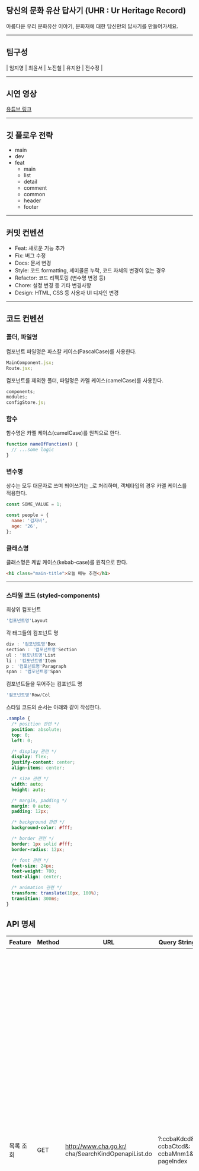 ## 당신의 문화 유산 답사기 (UHR : Ur Heritage Record)

아름다운 우리 문화유산 이야기, 문화재에 대한 당신만의 답사기를 만들어가세요.

---

## 팀구성

| 임지영 | 최윤서 | 노진철 | 유지완 | 전수정 |

---
## 시연 영상
[유튜브 링크](https://www.youtube.com/watch?v=DuDZBfDEnB8)


---
## 깃 플로우 전략

- main
- dev
- feat
  - main
  - list
  - detail
  - comment
  - common
  - header
  - footer

---

## 커밋 컨벤션

- Feat: 새로운 기능 추가
- Fix: 버그 수정
- Docs: 문서 변경
- Style: 코드 formatting, 세미콜론 누락, 코드 자체의 변경이 없는 경우
- Refactor: 코드 리팩토링 (변수명 변경 등)
- Chore: 설정 변경 등 기타 변경사항
- Design: HTML, CSS 등 사용자 UI 디자인 변경

---

## 코드 컨벤션

### 폴더, 파일명

컴포넌트 파일명은 파스칼 케이스(PascalCase)를 사용한다.

```javascript
MainComponent.jsx;
Route.jsx;
```

컴포넌트를 제외한 폴더, 파일명은 카멜 케이스(camelCase)를 사용한다.

```javascript
components;
modules;
configStore.js;
```

### 함수

함수명은 카멜 케이스(camelCase)를 원칙으로 한다.

```javascript
function nameOfFunction() {
  // ...some logic
}
```

### 변수명

상수는 모두 대문자로 쓰며 띄어쓰기는 \_로 처리하며, 객체타입의 경우 카멜 케이스를 적용한다.

```javascript
const SOME_VALUE = 1;

const people = {
  name: '김자바',
  age: '26',
};
```

### 클래스명

클래스명은 케밥 케이스(kebab-case)를 원칙으로 한다.

```html
<h1 class="main-title">오늘 메뉴 추천</h1>
```

---

### 스타일 코드 (styled-components)

최상위 컴포넌트

```javascript
'컴포넌트명'Layout
```

각 태그들의 컴포넌트 명

```javascript
div : '컴포넌트명'Box
section : '컴포넌트명'Section
ul : '컴포넌트명'List
li : '컴포넌트명'Item
p : '컴포넌트명'Paragraph
span : '컴포넌트명'Span
```

컴포넌트들을 묶어주는 컴포넌트 명

```javascript
'컴포넌트명'Row/Col
```

스타일 코드의 순서는 아래와 같이 작성한다.

```css
.sample {
  /* position 관련 */
  position: absolute;
  top: 0;
  left: 0;

  /* display 관련 */
  display: flex;
  justify-content: center;
  align-items: center;

  /* size 관련 */
  width: auto;
  height: auto;

  /* margin, padding */
  margin: 0 auto;
  padding: 12px;

  /* background 관련 */
  background-color: #fff;

  /* border 관련 */
  border: 1px solid #fff;
  border-radius: 12px;

  /* font 관련 */
  font-size: 24px;
  font-weight: 700;
  text-align: center;

  /* animation 관련 */
  transform: translate(10px, 100%);
  transition: 300ms;
}
```

## API 명세
| Feature 	| Method 	| URL 	| Query String 	| Request Body 	| Response 	| 비고 	|
|---	|---	|---	|---	|---	|---	|---	|
| 목록 조회 	| GET 	| http://www.cha.go.kr/<br>cha/SearchKindOpenapiList.do 	| ?:ccbaKdcd&:<br>ccbaCtcd&:<br>ccbaMnm1&:<br>pageIndex 	|  	| {"result": <br>{"ccbaKdcd": <br>"종목코드", "ccbaAsno":<br> "관리번호", "ccbaCtcd":<br> "시도코드", "ccbaCpno":<br> "문화재연계번호", "longitude":<br> "경도", "latitude":<br> "위도", "item":<br>[{"ccmaName":<br> "문화재종목", "crltsnoNm":<br> "1", "ccbaMnm1":<br> "문화재명(국문)", "ccbaMnm2":<br> "문화재명(한자)", "gcodeName":<br> "문화재분류", "bcodeName":<br> "문화재분류2", "mcodeName":<br> "문화재분류3", "scodeName":<br> "문화재분류4", "ccbaQuan": <br>"수량", "ccbaAsdt":<br> "지정(등록일)", "ccbaCtcdNm": <br>"시도명", "ccsiName":<br> "시군구명", "ccbaLcad": <br>"소재지 상세", "ccceName":<br> "시대", "ccbaPoss":<br> "소유자", "ccbaAdmin":<br> "관리자", "ccbaCncl": <br>"지정해제여부 (Y, N)", "ccbaCndt": <br>{"content": "내용"}, "imageUrl": <br>"메인노출이미지URL", "content":<br> "내용"}]}} 	| ccbaKdcd:종목코드<br><br>ccbaCtcd:시도코드<br><br>ccbaMnm1:문화재명(국문)<br><br>pageIndex:페이지 	|
| 상세보기 조회 	| GET 	| http://www.cha.go.kr/<br>cha/SearchKindOpenapiDt.do 	| ?:ccbaKdcd&:<br>ccbaAsno&:<br>ccbaCtcd 	|  	| {"result": {"ccbaKdcd":<br> "종목코드", "ccbaAsno":<br> "관리번호", "ccbaCtcd":<br> "시도코드", "ccbaCpno":<br> "문화재연계번호", "longitude":<br> "경도", "latitude":<br> "위도", "item": {"ccmaName":<br> "문화재종목", "crltsnoNm":<br> "1", "ccbaMnm1":<br>"문화재명(국문)", "ccbaMnm2": <br>"문화재명(한자)", "gcodeName":<br> "문화재분류", "bcodeName":<br> "문화재분류2", "mcodeName":<br> "문화재분류3", "scodeName":<br> "문화재분류4", "ccbaQuan":<br> "수량","ccbaAsdt":<br> "지정(등록일)","ccbaCtcdNm":<br> "시도명", "ccsiName":<br> "시군구명", "ccbaLcad":<br> "소재지 상세", "ccceName":<br> "시대", "ccbaPoss":<br> "소유자","ccbaAdmin":<br> "관리자", "ccbaCncl":<br> "지정해제여부 (Y, N)","ccbaCndt":<br> {"content": "내용"}, "imageUrl":<br> "메인노출이미지URL", <br>"content": "내용"}}} 	| ccbaKdcd:종목코드<br><br>ccbaAsno:관리번호<br><br>ccbaCtcd:시도코드 	|
| 이미지 조회 	| GET 	| http://www.cha.go.kr/<br>cha/SearchImageOpenapi.do 	| ?:ccbaKdcd&:<br>ccbaAsno&:<br>ccbaCtcd 	|  	|  	| ccbaKdcd: 분류종목<br><br>ccbaAsno: 관리번호<br><br>ccbaCtcd: 시도코드 	|
| 지도 조회 	| GET 	| https://map.kakao.com/<br>link/map/:latitude,:longitude 	|  	|  	|  	| latitude: 위도<br><br>longitude: 경도 	|
| 댓글 작성 	| POST 	| /comments 	|  	| {"id": "고유 id",<br> "hId":"문화재연계번호",<br> "hName":"문화재명",<br> "user": "작성자 id",<br>"userName": "작성자 닉네임",<br> "content": "내용",<br> "originTime":"작성 시간",<br> "modifyTime": "수정 시간"} 	|  	|  	|
| 댓글 조회 	| GET 	| /comments/:id 	|  	|  	| {"id": "고유 id",<br> "hId": "문화재연계번호", "hName":<br> "문화재명", "user":<br> "작성자 id", "userName":<br> "작성자 닉네임", "content":<br> "내용", "originTime": <br>"작성 시간", "modifyTime": <br>"수정 시간"} 	|  	|
| 댓글 수정 	| PATCH 	| /comments/:id 	|  	| {"content": <br>"내용", "modifyTime":<br> "수정 시간"} 	|  	|  	|
| 댓글 삭제 	| DELETE 	| /comments/:id 	|  	| {"id": "고유 id", "hId":<br> "문화재연계번호"} 	|  	|  	|
